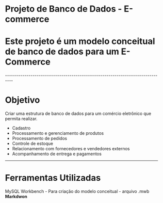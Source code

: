 # Projeto de Banco de Dados - E-commerce

<h1> Este projeto é um modelo conceitual de banco de dados para um E-Commerce</h1>
----------------------------------------------------------------------------------

# Objetivo 
Criar uma estrutura de banco de dados para um comércio eletrônico que permita realizar.
- Cadastro
- Processamento e gerenciamento de produtos
- Processamento de pedidos
- Controle de estoque
- Relacionamento com fornecedores e vendedores externos
- Acompanhamento de entrega e pagamentos
- --------------------------------------------------------------------------------

# Ferramentas Utilizadas
MySQL Workbench - Para criação do modelo conceitual - arquivo .mwb
<br>
**Markdwon**
